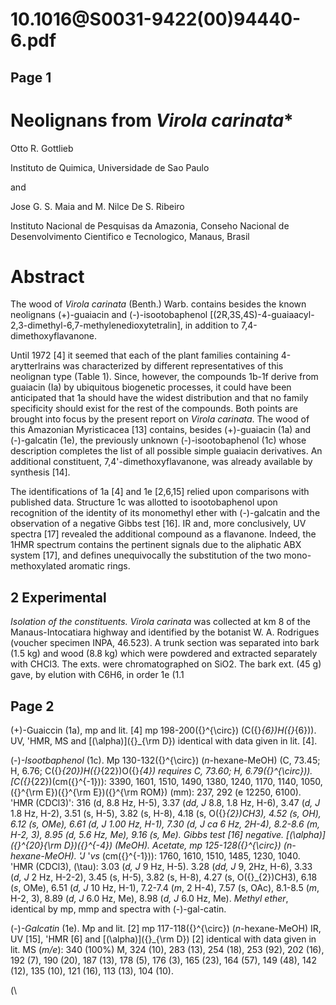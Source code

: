 # 10.1016@S0031-9422(00)94440-6.pdf

## Page 1



# Neolignans from _Virola carinata_*

Otto R. Gottlieb

Instituto de Quimica, Universidade de Sao Paulo

and

Jose G. S. Maia and M. Nilce De S. Ribeiro

Instituto Nacional de Pesquisas da Amazonia, Conseho Nacional de Desenvolvimento Cientifico e Tecnologico, Manaus, Brasil

# Abstract

The wood of _Virola carinata_ (Benth.) Warb. contains besides the known neolignans (+)-guaiacin and (-)-isootobaphenol [(2R,3S,4S)-4-guaiaacyl-2,3-dimethyl-6,7-methylenedioxytetralin], in addition to 7,4-dimethoxyflavanone.

Until 1972 [4] it seemed that each of the plant families containing 4-arytterlrains was characterized by different representatives of this neolignan type (Table 1). Since, however, the compounds 1b-1f derive from guaiacin (Ia) by ubiquitous biogenetic processes, it could have been anticipated that 1a should have the widest distribution and that no family specificity should exist for the rest of the compounds. Both points are brought into focus by the present report on _Virola carinata_. The wood of this Amazonian Myristicacea [13] contains, besides (+)-guaiacin (1a) and (-)-galcatin (1e), the previously unknown (-)-isootobaphenol (1c) whose description completes the list of all possible simple guaiacin derivatives. An additional constituent, 7,4'-dimethoxyflavanone, was already available by synthesis [14].

The identifications of 1a [4] and 1e [2,6,15] relied upon comparisons with published data. Structure 1c was allotted to isootobaphenol upon recognition of the identity of its monomethyl ether with (-)-galcatin and the observation of a negative Gibbs test [16]. IR and, more conclusively, UV spectra [17] revealed the additional compound as a flavanone. Indeed, the 1HMR spectrum contains the pertinent signals due to the aliphatic ABX system [17], and defines unequivocally the substitution of the two mono-methoxylated aromatic rings.

## 2 Experimental

_Isolation of the constituents. Virola carinata_ was collected at km 8 of the Manaus-Intocatiara highway and identified by the botanist W. A. Rodrigues (voucher specimen INPA, 46.523). A trunk section was separated into bark (1.5 kg) and wood (8.8 kg) which were powdered and extracted separately with CHCl3. The exts. were chromatographed on SiO2. The bark ext. (45 g) gave, by elution with C6H6, in order 1e (1.1

## Page 2

(+)-Guaiccin (1a), mp and lit. [4] mp 198-200\({}^{\circ}\) (C\({}_{6}\)H\({}_{6}\)). UV, 'HMR, MS and [\(\alpha\)]\({}_{\rm D}\) identical with data given in lit. [4].

(-)_-Isootbaphenol_ (1c). Mp 130-132\({}^{\circ}\) (_n_-hexane-MeOH) (C, 73.45; H, 6.76; C\({}_{20}\)H\({}_{22}\)O\({}_{4}\) requires C, 73.60; H, 6.79\({}^{\circ}\)). [C\({}_{22}\)(cm\({}^{-1}\)): 3390, 1601, 1510, 1490, 1380, 1240, 1170, 1140, 1050, \({}^{\rm E}\)\({}^{\rm E}\)\({}^{\rm ROM}\) (mm): 237, 292 (e 12250, 6100). 'HMR (CDCl3)': 316 (d, 8.8 Hz, H-5), 3.37 (_dd, J_ 8.8, 1.8 Hz, H-6), 3.47 (_d, J_ 1.8 Hz, H-2), 3.51 (s, H-5), 3.82 (s, H-8), 4.18 (s, O\({}_{2}\)CH3), 4.52 (s, OH), 6.12 (s, OMe), 6.61 (_d, J_ 1.00 Hz, H-1), 7.30 (_d, J_ _ca_ 6 Hz, 2H-4), 8.2-8.6 (_m_, H-2, 3), 8.95 (_d, 5.6 Hz, Me), 9.16 (s, Me). Gibbs test [16] negative. [\(\alpha\)]\({}^{20}_{\rm D}\)\({}^{-4}\) (MeOH). _Acetate_, mp 125-128\({}^{\circ}\) (_n_-hexane-MeOH). 'J_ '_vs_ (cm\({}^{-1}\)): 1760, 1610, 1510, 1485, 1230, 1040. 'HMR (CDCl3), \(\tau\): 3.03 (_d, J_ 9 Hz, H-5). 3.28 (_dd, J_ 9, 2Hz, H-6), 3.33 (_d, J_ 2 Hz, H-2-2), 3.45 (s, H-5), 3.82 (s, H-8), 4.27 (s, O\({}_{2}\)CH3), 6.18 (_s_, OMe), 6.51 (_d, J_ 10 Hz, H-1), 7.2-7.4 (_m_, 2 H-4), 7.57 (s, OAc), 8.1-8.5 (_m_, H-2, 3), 8.89 (_d, J_ 6.0 Hz, Me), 8.98 (_d, J_ 6.0 Hz, Me). _Methyl ether_, identical by mp, mmp and spectra with (-)-gal-catin.

(-)_-Galcatin_ (1e). Mp and lit. [2] mp 117-118\({}^{\circ}\) (_n_-hexane-MeOH) IR, UV [15], 'HMR [6] and [\(\alpha\)]\({}_{\rm D}\) [2] identical with data given in lit. MS (_m/e_): 340 (100%) M, 324 (10), 283 (13), 254 (18), 253 (92), 202 (16), 192 (7), 190 (20), 187 (13), 178 (5), 176 (3), 165 (23), 164 (57), 149 (48), 142 (12), 135 (10), 121 (16), 113 (13), 104 (10).

\(\

